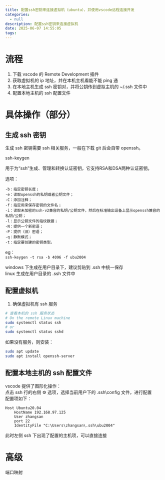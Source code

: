```yaml
---
title: 配置ssh密钥来连接虚拟机（ubuntu），并使用vscode远程连接开发
categories:
  - null
description: 配置ssh密钥来连接虚拟机
date: 2025-06-07 14:55:05
tags:
---
```


# 流程

1. 下载 vscode 的 Remote Development 插件
2. 获取虚拟机的 ip 地址，并在本机主机看能不能 ping 通
3. 在本地主机生成 ssh 密钥对，并将公钥传到虚拟主机的 ~/.ssh 文件中
4. 配置本地主机的 ssh 配置文件

# 具体操作（部分）

## 生成 ssh 密钥

生成 ssh 密钥需要 ssh 相关服务，一般在下载 git 后会自带 openssh。

ssh-keygen

用于为“ssh”生成、管理和转换认证密钥，它支持RSA和DSA两种认证密钥。  

选项：  
```
-b：指定密钥长度；
-e：读取openssh的私钥或者公钥文件；
-C：添加注释；
-f：指定用来保存密钥的文件名；
-i：读取未加密的ssh-v2兼容的私钥/公钥文件，然后在标准输出设备上显示openssh兼容的私钥/公钥；
-l：显示公钥文件的指纹数据；
-N：提供一个新密语；
-P：提供（旧）密语；
-q：静默模式；
-t：指定要创建的密钥类型。
```

eg：  
`ssh-keygen -t rsa -b 4096 -f ubu2004` 

windows 下生成在用户目录下，建议剪贴到 .ssh 中统一保存  
linux 生成在用户目录的 .ssh 文件中  

## 配置虚拟机

1. 确保虚拟机有 ssh 服务

```bash
# 查看本机的 ssh 服务状态
# On the remote Linux machine
sudo systemctl status ssh
# or
sudo systemctl status sshd
```

如果没有服务，则安装：  
```bash
sudo apt update
sudo apt install openssh-server
```

## 配置本地主机的 ssh 配置文件

vscode 提供了图形化操作：  
点击 ssh 行的右侧 ⚙️ 选项，选择当前用户下的 .ssh\config 文件，进行配置  
配置项如下：  
```
Host Ubuntu20.04
    HostName 192.168.97.125
    User zhangsan
    port 22
    IdentityFile "C:\Users\zhangsan\.ssh\ubu2004"
```

此时左侧 ssh 下出现了配置的主机项，可以直接连接

# 高级

端口映射